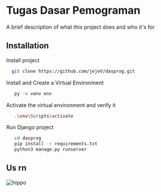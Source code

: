 
# Tugas Dasar Pemograman

A brief description of what this project does and who it's for


## Installation

Install project

```bash
  git clone https://github.com/jejeV/dasprog.git
```

Install and Create a Virtual Environment

```bash
   py -m venv env
```

Activate the virtual environment and verify it

```bash
   .\env\Scripts\activate
```

Run Django project

```bash
   cd dasprog
   pip install -r requirements.txt
   python3 manage.py runserver
```

## Us rn
![hippo](https://media.giphy.com/media/3QWfMsI8IaarXxtBt6/giphy.gif)


